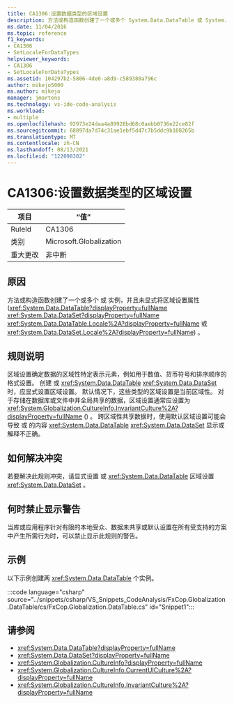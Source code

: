 ```yaml
---
title: CA1306:设置数据类型的区域设置
description: 方法或构造函数创建了一个或多个 System.Data.DataTable 或 System.Data.DataSet 实例，并且未显式设置区域设置属性。
ms.date: 11/04/2016
ms.topic: reference
f1_keywords:
- CA1306
- SetLocaleForDataTypes
helpviewer_keywords:
- CA1306
- SetLocaleForDataTypes
ms.assetid: 104297b2-5806-4de0-a8d9-c589380a796c
author: mikejo5000
ms.author: mikejo
manager: jmartens
ms.technology: vs-ide-code-analysis
ms.workload:
- multiple
ms.openlocfilehash: 92973e24daa4a89928bd68c0aebb0736e22ce82f
ms.sourcegitcommit: 68897da7d74c31ae1ebf5d47c7b5ddc9b108265b
ms.translationtype: MT
ms.contentlocale: zh-CN
ms.lasthandoff: 08/13/2021
ms.locfileid: "122098302"
---
```

# <a name="ca1306-set-locale-for-data-types"></a>CA1306:设置数据类型的区域设置

|项目|“值”|
|-|-|
|RuleId|CA1306|
|类别|Microsoft.Globalization|
|重大更改|非中断|

## <a name="cause"></a>原因
方法或构造函数创建了一个或多个 或 实例，并且未显式将区域设置属性 (<xref:System.Data.DataTable?displayProperty=fullName> <xref:System.Data.DataSet?displayProperty=fullName> <xref:System.Data.DataTable.Locale%2A?displayProperty=fullName> 或 <xref:System.Data.DataSet.Locale%2A?displayProperty=fullName>) 。

## <a name="rule-description"></a>规则说明
区域设置确定数据的区域性特定表示元素，例如用于数值、货币符号和排序顺序的格式设置。 创建 或 <xref:System.Data.DataTable> <xref:System.Data.DataSet> 时，应显式设置区域设置。 默认情况下，这些类型的区域设置是当前区域性。 对于存储在数据库或文件中并全局共享的数据，区域设置通常应设置为 <xref:System.Globalization.CultureInfo.InvariantCulture%2A?displayProperty=fullName> () 。 跨区域性共享数据时，使用默认区域设置可能会导致 或 的内容 <xref:System.Data.DataTable> <xref:System.Data.DataSet> 显示或解释不正确。

## <a name="how-to-fix-violations"></a>如何解决冲突
若要解决此规则冲突，请显式设置 或 <xref:System.Data.DataTable> 区域设置 <xref:System.Data.DataSet> 。

## <a name="when-to-suppress-warnings"></a>何时禁止显示警告
当库或应用程序针对有限的本地受众、数据未共享或默认设置在所有受支持的方案中产生所需行为时，可以禁止显示此规则的警告。

## <a name="example"></a>示例
以下示例创建两 <xref:System.Data.DataTable> 个实例。

:::code language="csharp" source="../snippets/csharp/VS_Snippets_CodeAnalysis/FxCop.Globalization.DataTable/cs/FxCop.Globalization.DataTable.cs" id="Snippet1":::

## <a name="see-also"></a>请参阅

- <xref:System.Data.DataTable?displayProperty=fullName>
- <xref:System.Data.DataSet?displayProperty=fullName>
- <xref:System.Globalization.CultureInfo?displayProperty=fullName>
- <xref:System.Globalization.CultureInfo.CurrentUICulture%2A?displayProperty=fullName>
- <xref:System.Globalization.CultureInfo.InvariantCulture%2A?displayProperty=fullName>
